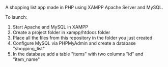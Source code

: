 A shopping list app made in PHP using XAMPP Apache Server and MySQL.

To launch:
1. Start Apache and MySQL in XAMPP
2. Create a project folder in xampp/htdocs folder
3. Place all the files from this repository in the folder you just created
4. Configure MySQL via PHPMyAdmin and create a database "shopping_list"
5. In the database add a table "items" with two columns "id" and "item_name"
